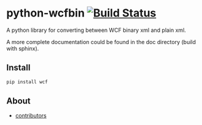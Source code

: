 # python-wcfbin [![Build Status](https://travis-ci.com/caiyunapp/python-wcfbin.svg?branch=master)](https://travis-ci.com/caiyunapp/python-wcfbin)

A python library for converting between WCF binary xml and plain xml.

A more complete documentation could be found in the doc directory (build with sphinx).

## Install

```sh
pip install wcf
```

## About

* [contributors](https://github.com/caiyunapp/python-wcfbin/graphs/contributors)
